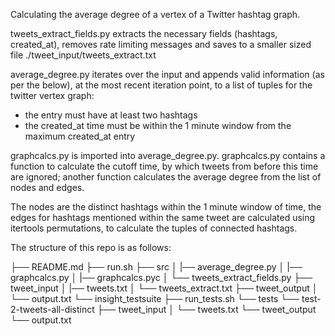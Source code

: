 
Calculating the average degree of a vertex of a Twitter hashtag graph.

tweets_extract_fields.py extracts the necessary fields (hashtags, created_at), removes rate limiting messages and saves to a smaller sized file ./tweet_input/tweets_extract.txt

average_degree.py iterates over the input and appends valid information (as per the below), at the most recent iteration point, to a list of tuples for the twitter vertex graph:
- the entry must have at least two hashtags
- the created_at time must be within the 1 minute window from the maximum created_at entry

graphcalcs.py is imported into average_degree.py. graphcalcs.py contains a function to calculate the cutoff time, by which tweets from before this time are ignored; another function calculates the average degree from the list of nodes and edges. 

The nodes are the distinct hashtags within the 1 minute window of time, the edges for hashtags mentioned within the same tweet are calculated using itertools permutations, to calculate the tuples of connected hashtags.

The structure of this repo is as follows:

├── README.md 
├── run.sh
├── src
│   |── average_degree.py
│   |── graphcalcs.py
│   |── graphcalcs.pyc
│   └── tweets_extract_fields.py 
├── tweet_input
│   |── tweets.txt
│   └── tweets_extract.txt
├── tweet_output
│   └── output.txt
└── insight_testsuite
    ├── run_tests.sh
    └── tests
        └── test-2-tweets-all-distinct
            ├── tweet_input
            │   └── tweets.txt
            └── tweet_output
                └── output.txt

